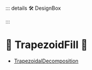 ::: details 🛠 DesignBox



:::

# 🔺 <route>TrapezoidFill </route>🔺

- [TrapezoidalDecomposition](https://user.ceng.metu.edu.tr/~akifakkus/courses/ceng786/hw3.html)
